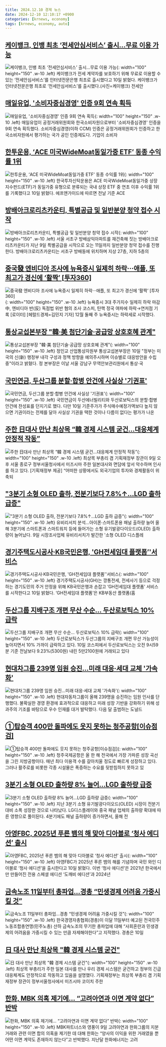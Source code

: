 ```yaml
---
title: 2024.12.10 경제 뉴스
date: 2024-12-10 12:10:17 +0900
categories: [krnews, economy]
tags: [krnews, economy, auto]
---
```

## [케이뱅크, 인뱅 최초 ‘전세안심서비스’ 출시…무료 이용 가능](https://n.news.naver.com/mnews/article/018/0005902786)

![케이뱅크, 인뱅 최초 ‘전세안심서비스’ 출시…무료 이용 가능](https://mimgnews.pstatic.net/image/origin/018/2024/12/10/5902786.jpg?type=nf220_150){: width="100" height="150" .w-10 .left}
케이뱅크가 전세 계약자를 보호하기 위해 무료로 이용할 수 있는 ‘전세안심서비스’를 인터넷전문은행 최초로 출시했다고 10일 밝혔다. 케이뱅크가 인터넷전문은행 최초로 ‘전세안심서비스’를 출시했다.(사진=케이뱅크) 전세안

## [매일유업, '소비자중심경영' 인증 9회 연속 획득](https://n.news.naver.com/mnews/article/008/0005126187)

![매일유업, '소비자중심경영' 인증 9회 연속 획득](https://mimgnews.pstatic.net/image/origin/008/2024/12/10/5126187.jpg?type=nf220_150){: width="100" height="150" .w-10 .left}
매일유업이 공정거래위원회와 한국소비자원으로부터 '소비자중심경영' 인증을 9회 연속 획득했다. 소비자중심경영(이하 CCM) 인증은 공정거래위원회가 인증하고 한국소비자원에서 평가하는 국가 공인 인증제도다. 기업이 소비자

## [한투운용, ‘ACE 미국WideMoat동일가중 ETF’ 동종 수익률 1위](https://n.news.naver.com/mnews/article/119/0002902195)

![한투운용, ‘ACE 미국WideMoat동일가중 ETF’ 동종 수익률 1위](https://mimgnews.pstatic.net/image/origin/119/2024/12/10/2902195.jpg?type=nf220_150){: width="100" height="150" .w-10 .left}
한국투자신탁운용은 ACE 미국WideMoat동일가중 상장지수펀드(ETF)가 동일가중 유형으로 분류되는 국내 상장 ETF 중 연초 이후 수익률 1위를 기록했다고 10일 밝혔다. 에프앤가이드에 따르면 전날 기준 ACE

## [방배아크로리츠카운티, 특별공급 및 일반분양 청약 접수 시작](https://n.news.naver.com/mnews/article/015/0005068076)

![방배아크로리츠카운티, 특별공급 및 일반분양 청약 접수 시작](https://mimgnews.pstatic.net/image/origin/015/2024/12/10/5068076.jpg?type=nf220_150){: width="100" height="150" .w-10 .left}
서울 서초구 방배삼익아파트를 재건축해 짓는 방배아크로리츠카운티가 지난 9일 특별공급을 시작으로 오는 11일까지 일반분양 청약 접수를 진행한다. 방배아크로리츠카운티는 서초구 방배동에 위치하며 지상 27층, 지하 5층의

## [중국發 엔비디아 조사에 뉴욕증시 일제히 하락···애플, 또 최고가 경신에 ‘활짝’ [투자360]](https://n.news.naver.com/mnews/article/016/0002399682)

![중국發 엔비디아 조사에 뉴욕증시 일제히 하락···애플, 또 최고가 경신에 ‘활짝’ [투자360]](https://mimgnews.pstatic.net/image/origin/016/2024/12/10/2399682.jpg?type=nf220_150){: width="100" height="150" .w-10 .left}
뉴욕증시 3대 주가지수 일제히 하락 마감 中, 엔비디아 반(反) 독점법 위반 혐의 조사 코스피, 탄핵 정국 여파에 하락→연저점 기록 [로이터] [헤럴드경제=김민지 기자] 12월 둘째 주 뉴욕증시는 하락세로 시작했다.

## [통상교섭본부장 "韓·美 첨단기술·공급망 상호호혜 관계"](https://n.news.naver.com/mnews/article/031/0000892016)

![통상교섭본부장 "韓·美 첨단기술·공급망 상호호혜 관계"](https://mimgnews.pstatic.net/image/origin/031/2024/12/10/892016.jpg?type=nf220_150){: width="100" height="150" .w-10 .left}
정인교 산업통상자원부 통상교섭본부장은 10일 "정부는 미국의 신(新) 행정부 내각 구성과 정책 방향을 예의주시하며 이슈별로 대응방안을 수립 중"이라고 밝혔다. 정 본부장은 이날 서울 강남구 무역안보관리원에서 통상·국

## [국민연금, 두산그룹 분할·합병 안건에 사실상 '기권표'](https://n.news.naver.com/mnews/article/421/0007955791)

![국민연금, 두산그룹 분할·합병 안건에 사실상 '기권표'](https://mimgnews.pstatic.net/image/origin/421/2024/12/09/7955791.jpg?type=nf220_150){: width="100" height="150" .w-10 .left}
국민연금이 두산에너빌리티와 두산로보틱스의 분할·합병 안건에 찬성표를 던지기로 했다. 다만 10일 기준주가가 주식매수예정가액보다 높지 않으면 기권이라는 전제를 달아 사실상 기권을 택한 것이나 다름이 없다는 평가가 나온

## [주한 日대사 만난 최상목 “韓 경제 시스템 굳건...대응체계 안정적 작동”](https://n.news.naver.com/mnews/article/016/0002399487)

![주한 日대사 만난 최상목 “韓 경제 시스템 굳건...대응체계 안정적 작동”](https://mimgnews.pstatic.net/image/origin/016/2024/12/09/2399487.jpg?type=nf220_150){: width="100" height="150" .w-10 .left}
최상목 부총리 겸 기획재정부 장관이 9일 오후 서울 종로구 정부서울청사에서 미즈시마 주한 일본대사와 면담에 앞서 악수하며 인사를 하고 있다. [기획재정부 제공] “어떠한 상황에서도 외국기업의 투자와 경제활동이 위축되

## ["3분기 소형 OLED 출하, 전분기보다 7.8%↑…LGD 출하 급증"](https://n.news.naver.com/mnews/article/001/0015094434)

!["3분기 소형 OLED 출하, 전분기보다 7.8%↑…LGD 출하 급증"](https://mimgnews.pstatic.net/image/origin/001/2024/12/09/15094434.jpg?type=nf220_150){: width="100" height="150" .w-10 .left}
유비리서치 분석…아이폰·스마트폰용 패널 출하량 늘어 올해 3분기에 스마트폰과 스마트워치 등에 들어가는 소형 유기발광다이오드(OLED) 출하량이 늘어났다. 9일 시장조사업체 유비리서치가 발간한 '소형 OLED 디스플레

## [경기주택도시공사·KB국민은행, 'GH전세임대 플랫폼’'서비스](https://n.news.naver.com/mnews/article/629/0000346191)

![경기주택도시공사·KB국민은행, 'GH전세임대 플랫폼’'서비스](https://mimgnews.pstatic.net/image/origin/629/2024/12/10/346191.jpg?type=nf220_150){: width="100" height="150" .w-10 .left}
경기주택도시공사(GH)는 깡통전세, 전세사기 등으로 걱정하는 경기도민의 주거 안정을 위해 KB국민은행과 손잡고 ‘GH전세임대 플랫폼’ 서비스를 시작한다고 10일 밝혔다. ‘GH전세임대 플랫폼’은 KB부동산 플랫폼(홈

## [두산그룹 지배구조 개편 무산 수순… 두산로보틱스 10% 급락](https://n.news.naver.com/mnews/article/008/0005126137)

![두산그룹 지배구조 개편 무산 수순… 두산로보틱스 10% 급락](https://mimgnews.pstatic.net/image/origin/008/2024/12/10/5126137.jpg?type=nf220_150){: width="100" height="150" .w-10 .left}
두산로보틱스가 두산그룹의 지배구조 개편 무산 가능성이 높아지면서 10% 가까이 급락하고 있다. 10일 코스피에서 두산로보틱스는 오전 9시59분 기준 전날보다 9.23%(5300원) 내린 5만2100원에 거래되고 있다

## [현대차그룹 239명 임원 승진…미래 대응·세대 교체 '가속화'](https://n.news.naver.com/mnews/article/011/0004425693)

![현대차그룹 239명 임원 승진…미래 대응·세대 교체 '가속화'](https://mimgnews.pstatic.net/image/origin/011/2024/12/10/4425693.jpg?type=nf220_150){: width="100" height="150" .w-10 .left}
현대자동차그룹이 올해 239명을 승진하는 임원 인사를 단행했다. 불확실한 경영 환경에 효과적으로 대응하고 미래 성장 기반을 강화하기 위해 성과주의 기조를 바탕으로 우수 인재를 대거 발탁했다. 다음 달 출범하는 도널드

## [①탑승객 400만 돌파에도 웃지 못하는 청주공항[이슈점검]](https://n.news.naver.com/mnews/article/421/0007957165)

![①탑승객 400만 돌파에도 웃지 못하는 청주공항[이슈점검]](https://mimgnews.pstatic.net/image/origin/421/2024/12/10/7957165.jpg?type=nf220_150){: width="100" height="150" .w-10 .left}
청주국제공항은 올 한 해 전국에서 가장 가파른 성장 곡선을 그린 지방공항이다. 매년 최다 이용객 수를 갈아치울 정도로 빠르게 성장하고 있다. 그러나 활주로를 비롯한 각종 시설물은 폭증하는 수요를 뒷받침하지 못하고 있

## [3분기 소형 OLED 출하량 8% 늘어…LGD 출하량 급증](https://n.news.naver.com/mnews/article/029/0002921468)

![3분기 소형 OLED 출하량 8% 늘어…LGD 출하량 급증](https://mimgnews.pstatic.net/image/origin/029/2024/12/09/2921468.jpg?type=nf220_150){: width="100" height="150" .w-10 .left}
지난 3분기 소형 유기발광다이오드(OLED) 시장이 전분기 대비 소폭 성장한 것으로 나타났다. LG디스플레이와 중국 패널 업체의 출하량 확대에 따른 영향으로 풀이된다. 4분기에도 패널 출하량이 증가하면서, 올해 전

## [아영FBC, 2025년 푸른 뱀의 해 맞아 디아블로 ‘청사 에디션’ 출시](https://n.news.naver.com/mnews/article/018/0005902663)

![아영FBC, 2025년 푸른 뱀의 해 맞아 디아블로 ‘청사 에디션’ 출시](https://mimgnews.pstatic.net/image/origin/018/2024/12/10/5902663.jpg?type=nf220_150){: width="100" height="150" .w-10 .left}
아영FBC가 2025년 푸른 뱀의 해를 기념하며 국민 와인 디아블로 ‘청사 에디션’을 출시한다고 10일 밝혔다. 이번 ‘청사 에디션’은 2021년 한국에서만 만들어진 전용 스페셜 에디션 ‘도깨비 에디션’과 2024년

## [금속노조 11일부터 총파업…경총 “민생경제 어려움 가중시킬 것”](https://n.news.naver.com/mnews/article/011/0004425651)

![금속노조 11일부터 총파업…경총 “민생경제 어려움 가중시킬 것”](https://mimgnews.pstatic.net/image/origin/011/2024/12/10/4425651.jpg?type=nf220_150){: width="100" height="150" .w-10 .left}
한국경영자총협회(경총)이 이달 11일부터 예고된 전국민주노동조합총연맹(민주노총) 산하 금속노조의 무기한 총파업에 대해 “사회혼란과 민생경제의 어려움을 가중시킬 수 있는 만큼 자제해야한다”고 지적했다. 경총은 10일

## [日 대사 만난 최상목 "韓 경제 시스템 굳건"](https://n.news.naver.com/mnews/article/215/0001191016)

![日 대사 만난 최상목 "韓 경제 시스템 굳건"](https://mimgnews.pstatic.net/image/origin/215/2024/12/09/1191016.jpg?type=nf220_150){: width="100" height="150" .w-10 .left}
최상목 부총리가 주한 일본 대사를 만나 우리 경제 시스템은 굳건하고 정부의 긴급 대응체계도 안정적으로 작동하고 있음을 설명했다. 기획재정부는 최상목 부총리 겸 기획재정부 장관이 정부서울청사에서 미즈시마 코이치 주한

## [한화, MBK 의혹 제기에… “고려아연과 이면 계약 없다” 반박](https://n.news.naver.com/mnews/article/366/0001038658)

![한화, MBK 의혹 제기에… “고려아연과 이면 계약 없다” 반박](https://mimgnews.pstatic.net/image/origin/366/2024/12/09/1038658.jpg?type=nf220_150){: width="100" height="150" .w-10 .left}
MBK파트너스와 영풍이 9일 고려아연과 한화그룹의 지분 거래와 관련 이면 합의 의혹을 제기한 데 대해 한화는 “양사의 이익을 위한 거래였을 뿐 어떤 이면 계약도 존재하지 않는다”고 반박했다. 지난달 한화에너지는 고려

